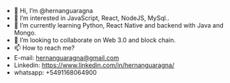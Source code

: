 - 👋 Hi, I’m @hernanguaragna
- 👀 I’m interested in JavaScript, React, NodeJS, MySql..
- 🌱 I’m currently learning Python, React Native and backend with Java and Mongo.
- 💞️ I’m looking to collaborate on Web 3.0 and block chain.
- 📫 How to reach me? 
- E-mail: hernanguaragna@gmail.com
- Linkedin: https://www.linkedin.com/in/hernanguaragna/
- whatsapp: +5491168064900

<!---
hernanguaragna/hernanguaragna is a ✨ special ✨ repository because its `README.md` (this file) appears on your GitHub profile.
You can click the Preview link to take a look at your changes.
--->

